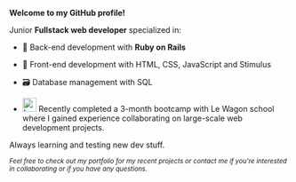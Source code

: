 **Welcome to my GitHub profile!**

Junior **Fullstack web developer** specialized in:

- 💾 Back-end development with **Ruby on Rails**

- 🎨 Front-end development with HTML, CSS, JavaScript and Stimulus

- 🗃️ Database management with SQL

-  <picture><img alt="Le Wagon's logo." src="https://i.imgur.com/UxVdvk8.png" width="25px" height="25px"></picture>  Recently completed a 3-month bootcamp with Le Wagon school where I gained experience collaborating on large-scale web development projects.


Always learning and testing new dev stuff.

<sub>*Feel free to check out my portfolio for my recent projects or contact me if you're interested in collaborating or if you have any questions.*</sub>
